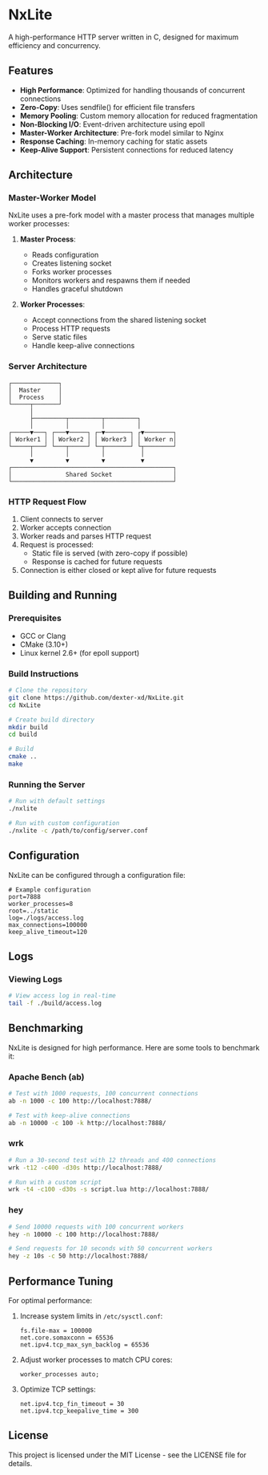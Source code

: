 # NxLite

A high-performance HTTP server written in C, designed for maximum efficiency and concurrency.

## Features

- **High Performance**: Optimized for handling thousands of concurrent connections
- **Zero-Copy**: Uses sendfile() for efficient file transfers
- **Memory Pooling**: Custom memory allocation for reduced fragmentation
- **Non-Blocking I/O**: Event-driven architecture using epoll
- **Master-Worker Architecture**: Pre-fork model similar to Nginx
- **Response Caching**: In-memory caching for static assets
- **Keep-Alive Support**: Persistent connections for reduced latency

## Architecture

### Master-Worker Model

NxLite uses a pre-fork model with a master process that manages multiple worker processes:

1. **Master Process**: 
   - Reads configuration
   - Creates listening socket
   - Forks worker processes
   - Monitors workers and respawns them if needed
   - Handles graceful shutdown

2. **Worker Processes**:
   - Accept connections from the shared listening socket
   - Process HTTP requests
   - Serve static files
   - Handle keep-alive connections

### Server Architecture

```
┌─────────────┐
│  Master     │
│  Process    │
└─────┬───────┘
      │
      ├─────────┬─────────┬─────────┐
      │         │         │         │
┌─────▼───┐ ┌───▼─────┐ ┌─▼───────┐ ┌▼────────┐
│ Worker1 │ │ Worker2 │ │ Worker3 │ │ Worker n│
└─────┬───┘ └───┬─────┘ └─┬───────┘ └┬────────┘
      │         │         │          │
      ▼         ▼         ▼          ▼
┌─────────────────────────────────────────────┐
│               Shared Socket                 │
└─────────────────────────────────────────────┘
```

### HTTP Request Flow

1. Client connects to server
2. Worker accepts connection
3. Worker reads and parses HTTP request
4. Request is processed:
   - Static file is served (with zero-copy if possible)
   - Response is cached for future requests
5. Connection is either closed or kept alive for future requests

## Building and Running

### Prerequisites

- GCC or Clang
- CMake (3.10+)
- Linux kernel 2.6+ (for epoll support)

### Build Instructions

```bash
# Clone the repository
git clone https://github.com/dexter-xd/NxLite.git
cd NxLite

# Create build directory
mkdir build
cd build

# Build
cmake ..
make
```

### Running the Server

```bash
# Run with default settings
./nxlite

# Run with custom configuration
./nxlite -c /path/to/config/server.conf
```

## Configuration

NxLite can be configured through a configuration file:

```
# Example configuration
port=7888
worker_processes=8
root=../static
log=./logs/access.log
max_connections=100000
keep_alive_timeout=120 
```

## Logs

### Viewing Logs

```bash
# View access log in real-time
tail -f ./build/access.log
```

## Benchmarking

NxLite is designed for high performance. Here are some tools to benchmark it:

### Apache Bench (ab)

```bash
# Test with 1000 requests, 100 concurrent connections
ab -n 1000 -c 100 http://localhost:7888/

# Test with keep-alive connections
ab -n 10000 -c 100 -k http://localhost:7888/
```

### wrk

```bash
# Run a 30-second test with 12 threads and 400 connections
wrk -t12 -c400 -d30s http://localhost:7888/

# Run with a custom script
wrk -t4 -c100 -d30s -s script.lua http://localhost:7888/
```

### hey

```bash
# Send 10000 requests with 100 concurrent workers
hey -n 10000 -c 100 http://localhost:7888/

# Send requests for 10 seconds with 50 concurrent workers
hey -z 10s -c 50 http://localhost:7888/
```

## Performance Tuning

For optimal performance:

1. Increase system limits in `/etc/sysctl.conf`:
   ```
   fs.file-max = 100000
   net.core.somaxconn = 65536
   net.ipv4.tcp_max_syn_backlog = 65536
   ```

2. Adjust worker processes to match CPU cores:
   ```
   worker_processes auto;
   ```

3. Optimize TCP settings:
   ```
   net.ipv4.tcp_fin_timeout = 30
   net.ipv4.tcp_keepalive_time = 300
   ```

## License

This project is licensed under the MIT License - see the LICENSE file for details.
